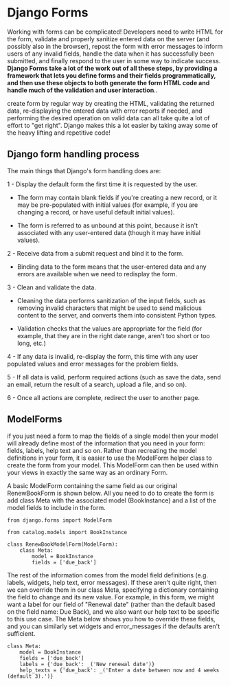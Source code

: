 # Django Forms

Working with forms can be complicated! Developers need to write HTML for the form, validate and properly sanitize entered data on the server (and possibly also in the browser), repost the form with error messages to inform users of any invalid fields, handle the data when it has successfully been submitted, and finally respond to the user in some way to indicate success. **Django Forms take a lot of the work out of all these steps, by providing a framework that lets you define forms and their fields programmatically, and then use these objects to both generate the form HTML code and handle much of the validation and user interaction**..

create form by regular way by creating the HTML, validating the returned data, re-displaying the entered data with error reports if needed, and performing the desired operation on valid data can all take quite a lot of effort to "get right". Django makes this a lot easier by taking away some of the heavy lifting and repetitive code!

## Django form handling process

The main things that Django's form handling does are:

1 - Display the default form the first time it is requested by the user.

- The form may contain blank fields if you're creating a new record, or it may be pre-populated with initial values (for example, if you are changing a record, or have useful default initial values).

- The form is referred to as unbound at this point, because it isn't associated with any user-entered data (though it may have initial values).

2 - Receive data from a submit request and bind it to the form.

- Binding data to the form means that the user-entered data and any errors are available when we need to redisplay the form.

3 - Clean and validate the data.

- Cleaning the data performs sanitization of the input fields, such as removing invalid characters that might be used to send malicious content to the server, and converts them into consistent Python types.

- Validation checks that the values are appropriate for the field (for example, that they are in the right date range, aren't too short or too long, etc.)

4 - If any data is invalid, re-display the form, this time with any user populated values and error messages for the problem fields.

5 - If all data is valid, perform required actions (such as save the data, send an email, return the result of a search, upload a file, and so on).

6 - Once all actions are complete, redirect the user to another page.

## ModelForms

if you just need a form to map the fields of a single model then your model will already define most of the information that you need in your form: fields, labels, help text and so on. Rather than recreating the model definitions in your form, it is easier to use the ModelForm helper class to create the form from your model. This ModelForm can then be used within your views in exactly the same way as an ordinary Form.

A basic ModelForm containing the same field as our original RenewBookForm is shown below. All you need to do to create the form is add class Meta with the associated model (BookInstance) and a list of the model fields to include in the form.

    from django.forms import ModelForm

    from catalog.models import BookInstance

    class RenewBookModelForm(ModelForm):
        class Meta:
            model = BookInstance
            fields = ['due_back']

The rest of the information comes from the model field definitions (e.g. labels, widgets, help text, error messages). If these aren't quite right, then we can override them in our class Meta, specifying a dictionary containing the field to change and its new value. For example, in this form, we might want a label for our field of "Renewal date" (rather than the default based on the field name: Due Back), and we also want our help text to be specific to this use case. The Meta below shows you how to override these fields, and you can similarly set widgets and error_messages if the defaults aren't sufficient. 

    class Meta:
        model = BookInstance
        fields = ['due_back']
        labels = {'due_back': _('New renewal date')}
        help_texts = {'due_back': _('Enter a date between now and 4 weeks (default 3).')}
